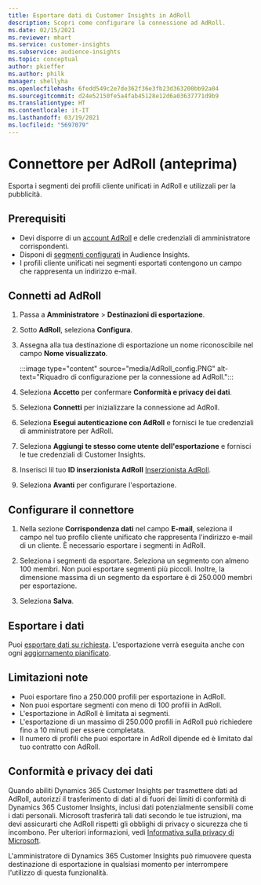 ```yaml
---
title: Esportare dati di Customer Insights in AdRoll
description: Scopri come configurare la connessione ad AdRoll.
ms.date: 02/15/2021
ms.reviewer: mhart
ms.service: customer-insights
ms.subservice: audience-insights
ms.topic: conceptual
author: pkieffer
ms.author: philk
manager: shellyha
ms.openlocfilehash: 6fedd549c2e7de362f36e3fb23d363200bb92a04
ms.sourcegitcommit: d24e52150fe5a4fab45128e12d6a03637771d9b9
ms.translationtype: HT
ms.contentlocale: it-IT
ms.lasthandoff: 03/19/2021
ms.locfileid: "5697079"
---
```

# <a name="connector-for-adroll-preview"></a>Connettore per AdRoll (anteprima)

Esporta i segmenti dei profili cliente unificati in AdRoll e utilizzali per la pubblicità. 

## <a name="prerequisites"></a>Prerequisiti

-   Devi disporre di un [account AdRoll](https://www.adroll.com/) e delle credenziali di amministratore corrispondenti.
-   Disponi di [segmenti configurati](segments.md) in Audience Insights.
-   I profili cliente unificati nei segmenti esportati contengono un campo che rappresenta un indirizzo e-mail.

## <a name="connect-to-adroll"></a>Connetti ad AdRoll

1. Passa a **Amministratore** > **Destinazioni di esportazione**.

1. Sotto **AdRoll**, seleziona **Configura**.

1. Assegna alla tua destinazione di esportazione un nome riconoscibile nel campo **Nome visualizzato**.

   :::image type="content" source="media/AdRoll_config.PNG" alt-text="Riquadro di configurazione per la connessione ad AdRoll.":::

1. Seleziona **Accetto** per confermare **Conformità e privacy dei dati**.

1. Seleziona **Connetti** per inizializzare la connessione ad AdRoll.

1. Seleziona **Esegui autenticazione con AdRoll** e fornisci le tue credenziali di amministratore per AdRoll. 

1. Seleziona **Aggiungi te stesso come utente dell'esportazione** e fornisci le tue credenziali di Customer Insights.

1. Inserisci lil tuo **ID inserzionista AdRoll** [Inserzionista AdRoll](https://help.adroll.com/hc/en-us/articles/212011838-Advertiser-Profiles).

1. Seleziona **Avanti** per configurare l'esportazione.

## <a name="configure-the-connector"></a>Configurare il connettore

1. Nella sezione **Corrispondenza dati** nel campo **E-mail**, seleziona il campo nel tuo profilo cliente unificato che rappresenta l'indirizzo e-mail di un cliente. È necessario esportare i segmenti in AdRoll.

1. Seleziona i segmenti da esportare. Seleziona un segmento con almeno 100 membri. Non puoi esportare segmenti più piccoli. Inoltre, la dimensione massima di un segmento da esportare è di 250.000 membri per esportazione. 

1. Seleziona **Salva**.

## <a name="export-the-data"></a>Esportare i dati

Puoi [esportare dati su richiesta](export-destinations.md). L'esportazione verrà eseguita anche con ogni [aggiornamento pianificato](system.md#schedule-tab).

## <a name="known-limitations"></a>Limitazioni note

- Puoi esportare fino a 250.000 profili per esportazione in AdRoll.
- Non puoi esportare segmenti con meno di 100 profili in AdRoll. 
- L'esportazione in AdRoll è limitata ai segmenti.
- L'esportazione di un massimo di 250.000 profili in AdRoll può richiedere fino a 10 minuti per essere completata. 
- Il numero di profili che puoi esportare in AdRoll dipende ed è limitato dal tuo contratto con AdRoll.

## <a name="data-privacy-and-compliance"></a>Conformità e privacy dei dati

Quando abiliti Dynamics 365 Customer Insights per trasmettere dati ad AdRoll, autorizzi il trasferimento di dati al di fuori dei limiti di conformità di Dynamics 365 Customer Insights, inclusi dati potenzialmente sensibili come i dati personali. Microsoft trasferirà tali dati secondo le tue istruzioni, ma devi assicurarti che AdRoll rispetti gli obblighi di privacy o sicurezza che ti incombono. Per ulteriori informazioni, vedi [Informativa sulla privacy di Microsoft](https://go.microsoft.com/fwlink/?linkid=396732).

L'amministratore di Dynamics 365 Customer Insights può rimuovere questa destinazione di esportazione in qualsiasi momento per interrompere l'utilizzo di questa funzionalità.
